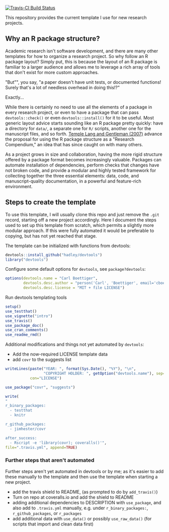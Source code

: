 <!-- README.md is generated from README.Rmd. Please edit that file -->
[![Travis-CI Build Status](https://travis-ci.org/cboettig/template.png?branch=master)](https://travis-ci.org/cboettig/template)

This repository provides the current template I use for new research projects.

Why an R package structure?
---------------------------

Academic research isn't software development, and there are many other templates for how to organize a research project. So why follow an R package layout? Simply put, this is because the layout of an R package is familiar to a larger audience and allows me to leverage a rich array of tools that don't exist for more custom approaches.

"But"", you say, "a paper doesn't have unit tests, or documented functions! Surely that's a lot of needless overhead in doing this!?"

Exactly...

While there is certainly no need to use all the elements of a package in every research project, or even to have a package that can pass `devtools::check()` or even `devtools::install()` for it to be useful. Most generic layout advice starts sounding like an R package pretty quickly: have a directory for `data/`, a separate one for `R/` scripts, another one for the manuscript files, and so forth. [Temple Lang and Gentleman (2007)]( "http://doi.org/10.1198/106186007X178663") advance the proposal for using the R package structure as a "Research Compendium," an idea that has since caught on with many others.

As a project grows in size and collaboration, having the more rigid structure offered by a package format becomes increasingly valuable. Packages can automate installation of dependencies, perform checks that changes have not broken code, and provide a modular and highly tested framework for collecting together the three essential elements: data, code, and manuscript-quality documentation, in a powerful and feature-rich environment.

Steps to create the template
----------------------------

To use this template, I will usually clone this repo and just remove the `.git` record, starting off a new project accordingly. Here I document the steps used to set up this template from scratch, which permits a slightly more modular approach. If this were fully automated it would be preferable to copying, but has not yet reached that stage.

The template can be initialized with functions from devtools:

``` r
devtools::install_github("hadley/devtools")
library("devtools")
```

Configure some default options for `devtools`, see `package?devtools`:

``` r
options(devtools.name = "Carl Boettiger", 
        devtools.desc.author = "person('Carl', 'Boettiger', email='cboettig@gmail.com', role = c('aut', 'cre'))",
        devtools.desc.license = "MIT + file LICENSE")
```

Run devtools templating tools

``` r
setup()
use_testthat()
use_vignette("intro")
use_travis()
use_package_doc()
use_cran_comments()
use_readme_rmd()
```

Additional modifications and things not yet automated by `devtools`:

-   Add the now-required LICENSE template data
-   add `covr` to the suggests list

``` r
writeLines(paste("YEAR: ", format(Sys.Date(), "%Y"), "\n", 
                 "COPYRIGHT HOLDER: ", getOption("devtools.name"), sep=""),
           con="LICENSE")

use_package("covr", "suggests")

write(
"
r_binary_packages:
  - testthat
  - knitr

r_github_packages:
  - jimhester/covr

after_success:
  - Rscript -e 'library(covr); coveralls()'",
file=".travis.yml", append=TRUE)
```

### Further steps that aren't automated

Further steps aren't yet automated in devtools or by me; as it's easier to add these manually to the template and then use the template when starting a new project.

-   add the travis shield to README, (as prompted to do by `add_travis()`)
-   Turn on repo at coveralls.io and add the shield to README
-   adding additional dependencies to DESCRIPTION with `use_package`, and also add to `.travis.yml` manually, e.g. under `r_binary_packages:`, `r_github_packages`, or `r_packages`
-   add additional data with `use_data()` or possibly `use_raw_data()` (for scripts that import and clean data first)
